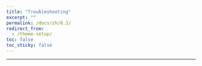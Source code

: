 ```yaml
---
title: "Troubleshooting"
excerpt: ""
permalink: /docs/zh/8.3/
redirect_from:
  - /theme-setup/
toc: false
toc_sticky: false
---
```


---
